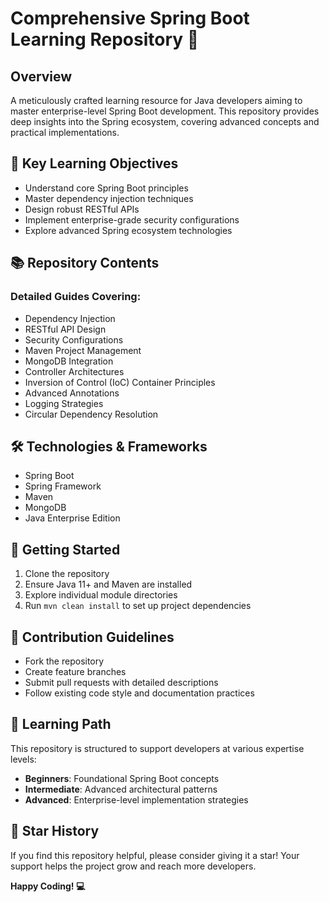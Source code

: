 # Comprehensive Spring Boot Learning Repository 🚀

## Overview
A meticulously crafted learning resource for Java developers aiming to master enterprise-level Spring Boot development. This repository provides deep insights into the Spring ecosystem, covering advanced concepts and practical implementations.

## 🎯 Key Learning Objectives
- Understand core Spring Boot principles
- Master dependency injection techniques
- Design robust RESTful APIs
- Implement enterprise-grade security configurations
- Explore advanced Spring ecosystem technologies

## 📚 Repository Contents
### Detailed Guides Covering:
- Dependency Injection
- RESTful API Design
- Security Configurations
- Maven Project Management
- MongoDB Integration
- Controller Architectures
- Inversion of Control (IoC) Container Principles
- Advanced Annotations
- Logging Strategies
- Circular Dependency Resolution

## 🛠 Technologies & Frameworks
- Spring Boot
- Spring Framework
- Maven
- MongoDB
- Java Enterprise Edition

## 🚀 Getting Started
1. Clone the repository
2. Ensure Java 11+ and Maven are installed
3. Explore individual module directories
4. Run `mvn clean install` to set up project dependencies

## 🤝 Contribution Guidelines
- Fork the repository
- Create feature branches
- Submit pull requests with detailed descriptions
- Follow existing code style and documentation practices

## 📖 Learning Path
This repository is structured to support developers at various expertise levels:
- **Beginners**: Foundational Spring Boot concepts
- **Intermediate**: Advanced architectural patterns
- **Advanced**: Enterprise-level implementation strategies


## 🌟 Star History
If you find this repository helpful, please consider giving it a star! Your support helps the project grow and reach more developers.

**Happy Coding! 💻**
